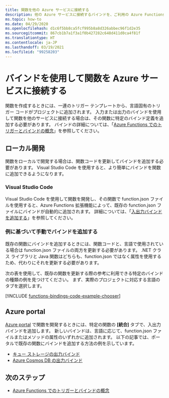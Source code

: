 ```yaml
---
title: 関数を他の Azure サービスに接続する
description: 他の Azure サービスに接続するバインドを、ご利用の Azure Functions プロジェクト内の既存の関数に追加する方法について説明します。
ms.topic: how-to
ms.date: 04/29/2020
ms.openlocfilehash: d1c6f5bb8ca5fcf995b8a8d326abbec96f1d2e35
ms.sourcegitcommit: 867cb1b7a1f3a1f0b427282c648d411d0ca4f81f
ms.translationtype: HT
ms.contentlocale: ja-JP
ms.lasthandoff: 03/19/2021
ms.locfileid: "99258203"
---
```

# <a name="connect-functions-to-azure-services-using-bindings"></a>バインドを使用して関数を Azure サービスに接続する

関数を作成するときには、一連のトリガー テンプレートから、言語固有のトリガー コードがプロジェクトに追加されます。 入力または出力のバインドを使用して関数を他のサービスに接続する場合は、その関数に特定のバインド定義を追加する必要があります。 バインドの詳細については、「[Azure Functions でのトリガーとバインドの概念](functions-triggers-bindings.md)」を参照してください。

## <a name="local-development"></a>ローカル開発       

関数をローカルで開発する場合は、関数コードを更新してバインドを追加する必要があります。 Visual Studio Code を使用すると、より簡単にバインドを関数に追加できるようになります。  

### <a name="visual-studio-code"></a>Visual Studio Code

Visual Studio Code を使用して関数を開発し、その関数で function.json ファイルを使用すると、Azure Functions 拡張機能によって、既存の function.json ファイルにバインドが自動的に追加されます。 詳細については、「[入出力バインドを追加する](functions-develop-vs-code.md#add-input-and-output-bindings)」を参照してください。   

### <a name="manually-add-bindings-based-on-examples"></a>例に基づいて手動でバインドを追加する

既存の関数にバインドを追加するときには、関数コードと、言語で使用されている場合は function.json ファイルの両方を更新する必要があります。 .NET クラス ライブラリと Java 関数はどちらも、function.json ではなく属性を使用するため、代わりにそれを更新する必要があります。

次の表を使用して、既存の関数を更新する際の参考に利用できる特定のバインドの種類の例を見つけてください。 まず、実際のプロジェクトに対応する言語のタブを選択します。 

[!INCLUDE [functions-bindings-code-example-chooser](../../includes/functions-bindings-code-example-chooser.md)]

## <a name="azure-portal"></a>Azure portal

[Azure portal](https://portal.azure.com) で関数を開発するときには、特定の関数の **[統合]** タブで、入出力バインドを追加します。 新しいバインドは、言語に応じて、function.json ファイルまたはメソッドの属性のいずれかに追加されます。 以下の記事では、ポータルで既存の関数にバインドを追加する方法の例を示しています。

+ [キュー ストレージの出力バインド](functions-integrate-storage-queue-output-binding.md)
+ [Azure Cosmos DB の出力バインド](functions-integrate-store-unstructured-data-cosmosdb.md)

## <a name="next-steps"></a>次のステップ

+ [Azure Functions でのトリガーとバインドの概念](functions-triggers-bindings.md)
